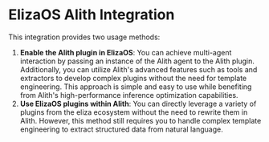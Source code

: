 # ElizaOS Alith Integration

This integration provides two usage methods:

1. **Enable the Alith plugin in ElizaOS**: You can achieve multi-agent interaction by passing an instance of the Alith agent to the Alith plugin. Additionally, you can utilize Alith's advanced features such as tools and extractors to develop complex plugins without the need for template engineering. This approach is simple and easy to use while benefiting from Alith's high-performance inference optimization capabilities.
2. **Use ElizaOS plugins within Alith**: You can directly leverage a variety of plugins from the eliza ecosystem without the need to rewrite them in Alith. However, this method still requires you to handle complex template engineering to extract structured data from natural language.
